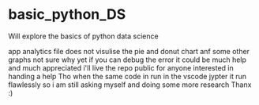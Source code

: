 # basic_python_DS
Will explore the basics of python data science

app analytics file does not visulise the pie and donut chart anf some other graphs not sure why yet if you can debug the error it could be much help and much appreciated 
i'll live the repo public for anyone interested in handing a help
Tho when the same code in run in the vscode jypter it run flawlessly so i am still asking myself and doing some more research 
Thanx
:)
